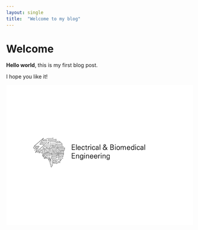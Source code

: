 ```yaml
---
layout: single
title:  "Welcome to my blog"
---
```


# Welcome

**Hello world**, this is my first blog post.

I hope you like it!

![전생록](..\images\2023-02-07-first\전생록-1675759658394-1.png)
